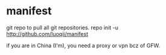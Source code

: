 manifest
========
git repo to pull all git repositories.
repo init -u http://github.com/luoqii/manifest

if you are in China (I'm), you need a proxy or vpn bcz of GFW.

